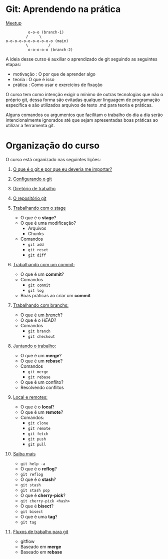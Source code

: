 # Git: Aprendendo na prática

[Meetup](https://www.meetup.com/opensanca/events/272092986/)

```
          o-o-o (branch-1)
         /     \
o-o-o-o-o-o-o-o-o-o-o (main)
         \         /
          o-o-o-o-o (branch-2)
```


A ideia desse curso é auxiliar o aprendizado de git seguindo as seguintes etapas:
- motivação : O por que de aprender algo
- teoria    : O que é isso
- prática   : Como usar e exercícios de fixação

O curso tem como intenção exigir o mínimo de outras tecnologias que não o próprio git, dessa forma são evitadas 
qualquer linguagem de programação específica e são utilizados arquivos de texto .md para teoria e práticas.

Alguns comandos ou argumentos que facilitam o trabalho do dia a dia serão intencionalmente ignorados até que
sejam apresentadas boas práticas ao utilizar a ferramenta git.

# Organização do curso

O curso está organizado nas seguintes lições:

1. [O que é o git e por que eu deveria me importar?](motivacao.md)

1. [Configurando o git](configurando-o-git.md)

1. [Diretório de trabalho](diretorio-de-trabalho.md)

1. [O repositório git](repositorio.md)

1. [Trabalhando com o stage](stage.md)
    - O que é o **stage**?
    - O que é uma modificação?
      - Arquivos
      - Chunks
    - Comandos
      - `git add`
      - `git reset`
      - `git diff`
    
1. [Trabalhando com um commit:](commit.md)
    - O que é um **commit**?
    - Comandos
      - `git commit`
      - `git log`
    - Boas práticas ao criar um **commit**
    
1. [Trabalhando com branchs:](branch.md)
    - O que é um *branch*?
    - O que é o *HEAD*?
    - Comandos
      - `git branch`
      - `git checkout`

1. [Juntando o trabalho:](merge-rebase.md) 
    - O que é um **merge**?
    - O que é um **rebase**?
    - Comandos
      - `git merge`
      - `git rebase`
    - O que é um conflito?
    - Resolvendo conflitos
    
1. [Local e remotes:](remote.md)
    - O que é o **local**?
    - O que é um **remote**?
    - Comandos:
      - `git clone`
      - `git remote`
      - `git fetch`
      - `git push`
      - `git pull`
    
1. [Saiba mais](saber-main.md)
    - `git help -a`
    - O que é o **reflog**?
    - `git reflog`
    - O que é o **stash**?
    - `git stash`
    - `git stash pop`
    - O que é **cherry-pick**?
    - `git cherry-pick <hash>`
    - O que é **bisect**?
    - `git bisect`
    - O que é uma **tag**?
    - `git tag`
    
1. [Fluxos de trabalho para git](fluxos.md)
    - gitflow
    - Baseado em **merge**
    - Baseado em **rebase**

    
